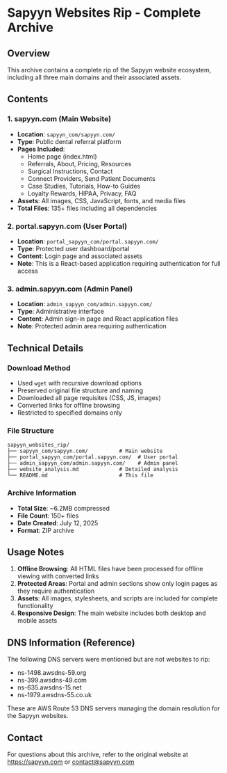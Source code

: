 # Sapyyn Websites Rip - Complete Archive

## Overview
This archive contains a complete rip of the Sapyyn website ecosystem, including all three main domains and their associated assets.

## Contents

### 1. sapyyn.com (Main Website)
- **Location**: `sapyyn_com/sapyyn.com/`
- **Type**: Public dental referral platform
- **Pages Included**: 
  - Home page (index.html)
  - Referrals, About, Pricing, Resources
  - Surgical Instructions, Contact
  - Connect Providers, Send Patient Documents
  - Case Studies, Tutorials, How-to Guides
  - Loyalty Rewards, HIPAA, Privacy, FAQ
- **Assets**: All images, CSS, JavaScript, fonts, and media files
- **Total Files**: 135+ files including all dependencies

### 2. portal.sapyyn.com (User Portal)
- **Location**: `portal_sapyyn_com/portal.sapyyn.com/`
- **Type**: Protected user dashboard/portal
- **Content**: Login page and associated assets
- **Note**: This is a React-based application requiring authentication for full access

### 3. admin.sapyyn.com (Admin Panel)
- **Location**: `admin_sapyyn_com/admin.sapyyn.com/`
- **Type**: Administrative interface
- **Content**: Admin sign-in page and React application files
- **Note**: Protected admin area requiring authentication

## Technical Details

### Download Method
- Used `wget` with recursive download options
- Preserved original file structure and naming
- Downloaded all page requisites (CSS, JS, images)
- Converted links for offline browsing
- Restricted to specified domains only

### File Structure
```
sapyyn_websites_rip/
├── sapyyn_com/sapyyn.com/          # Main website
├── portal_sapyyn_com/portal.sapyyn.com/  # User portal
├── admin_sapyyn_com/admin.sapyyn.com/    # Admin panel
├── website_analysis.md             # Detailed analysis
└── README.md                       # This file
```

### Archive Information
- **Total Size**: ~6.2MB compressed
- **File Count**: 150+ files
- **Date Created**: July 12, 2025
- **Format**: ZIP archive

## Usage Notes

1. **Offline Browsing**: All HTML files have been processed for offline viewing with converted links
2. **Protected Areas**: Portal and admin sections show only login pages as they require authentication
3. **Assets**: All images, stylesheets, and scripts are included for complete functionality
4. **Responsive Design**: The main website includes both desktop and mobile assets

## DNS Information (Reference)
The following DNS servers were mentioned but are not websites to rip:
- ns-1498.awsdns-59.org
- ns-399.awsdns-49.com  
- ns-635.awsdns-15.net
- ns-1979.awsdns-55.co.uk

These are AWS Route 53 DNS servers managing the domain resolution for the Sapyyn websites.

## Contact
For questions about this archive, refer to the original website at https://sapyyn.com or contact@sapyyn.com

